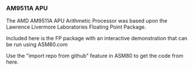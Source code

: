### AM9511A APU

The AMD  AM9511A APU Arithmetic Processor was based upon the Lawrence Livermore Laboratories Floating Point Package.

Included here is the FP package with an interactive demonstration that can be run using ASM80.com

Use the "import repo from github" feature in ASM80 to get the code from here.